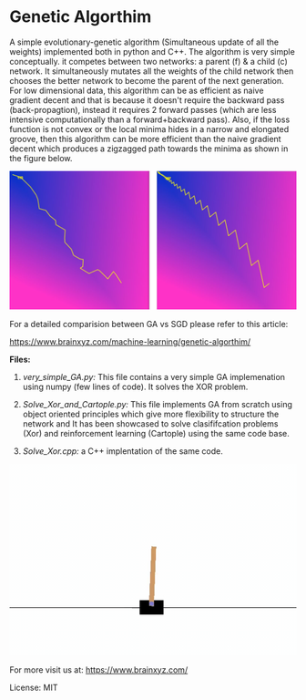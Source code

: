 # Genetic Algorthim
A simple evolutionary-genetic algorithm (Simultaneous update of all the weights) implemented both in python and C++.
The algorithm is very simple conceptually. it competes between two networks: a parent (f) & a child (c) network. It simultaneously mutates all the weights of the child network then chooses the better network to become the parent of the next generation. For low dimensional data, this algorithm can be as efficient as naive gradient decent and that is because it doesn't require the backward pass (back-propagtion), instead it requires 2 forward passes (which are less intensive computationally than a forward+backward pass). Also, if the loss function is not convex or the local minima hides in a narrow and elongated groove, then this algorithm can be more efficient than the naive gradient decent which produces a zigzagged path towards the minima as shown in the figure below.

![](images/sgd_ga_compare.JPG)
</br>

For a detailed comparision between GA vs SGD please refer to this article:

https://www.brainxyz.com/machine-learning/genetic-algorthim/

**Files:**

1. *very_simple_GA.py:* This file contains a very simple GA implemenation using numpy (few lines of code). It solves the XOR problem.

2. *Solve_Xor_and_Cartople.py:* This file implements GA from scratch using object oriented principles which give more flexibility to structure the network and It has been showcased to solve clasififcation problems (Xor) and reinforcement learning (Cartople) using the same code base.

3. *Solve_Xor.cpp:* a C++ implentation of the same code.


![](images/after-learning.gif)
</br>


For more visit us at: https://www.brainxyz.com/ 

License: MIT
